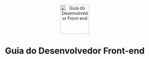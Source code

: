 <p align="center">
  <a href="https://github.com/arthurspk/guiadofrontend">
    <img src="https://i.imgur.com/a/RSJY09S" alt="Guia do Desenvolvedor Front-end" width="96" height="96">
  </a>
  <h1 align="center">Guia do Desenvolvedor Front-end</h1>
</p>

